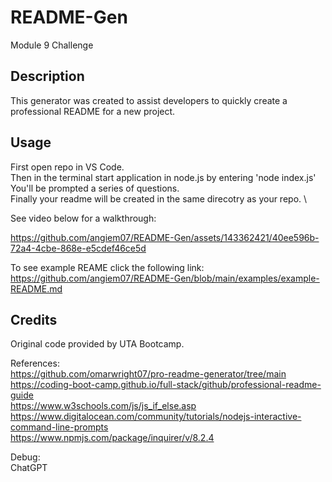 # README-Gen
Module 9 Challenge

## Description
This generator was created to assist developers to quickly create a professional README for a new project.

## Usage
First open repo in VS Code. \
Then in the terminal start application in node.js by entering 'node index.js' \
You'll be prompted a series of questions. \
Finally your readme will be created in the same direcotry as your repo. \


See video below for a walkthrough:

https://github.com/angiem07/README-Gen/assets/143362421/40ee596b-72a4-4cbe-868e-e5cdef46ce5d

To see example REAME click the following link: \
https://github.com/angiem07/README-Gen/blob/main/examples/example-README.md


## Credits
Original code provided by UTA Bootcamp.

References: \
https://github.com/omarwright07/pro-readme-generator/tree/main \
https://coding-boot-camp.github.io/full-stack/github/professional-readme-guide \
https://www.w3schools.com/js/js_if_else.asp \
https://www.digitalocean.com/community/tutorials/nodejs-interactive-command-line-prompts \
https://www.npmjs.com/package/inquirer/v/8.2.4

Debug: \
ChatGPT
